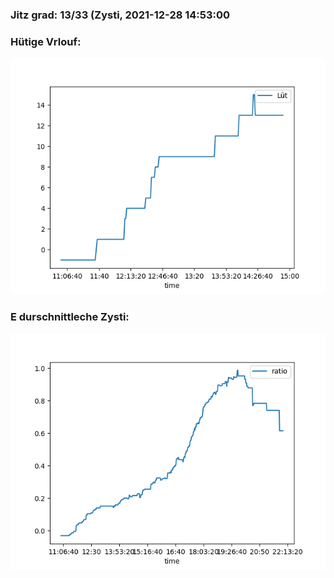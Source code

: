 ### Jitz grad: 13/33 (Zysti, 2021-12-28 14:53:00

### Hütige Vrlouf:
![Graph](Today.png)

### E durschnittleche Zysti:
![Graph](Zysti.png)